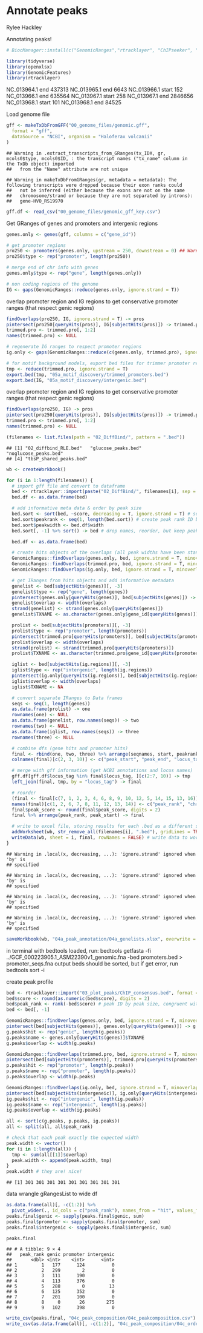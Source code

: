 Annotate peaks
================
Rylee Hackley

Annotating peaks!

``` r
# BiocManager::install(c("GenomicRanges","rtracklayer", "ChIPseeker", "IRanges"))

library(tidyverse)
library(openxlsx)
library(GenomicFeatures)
library(rtracklayer)
```

NC_013964.1 end 437313 NC_013965.1 end 6643 NC_013966.1 start 152
NC_013966.1 end 635564 NC_013967.1 start 258 NC_013967.1 end 2846656
NC_013968.1 start 101 NC_013968.1 end 84525

Load genome file

``` r
gff <- makeTxDbFromGFF("00_genome_files/genomic.gff",
  format = "gff",
  dataSource = "NCBI", organism = "Haloferax volcanii"
)
```

    ## Warning in .extract_transcripts_from_GRanges(tx_IDX, gr, mcols0$type, mcols0$ID, : the transcript names ("tx_name" column in the TxDb object) imported
    ##   from the "Name" attribute are not unique

    ## Warning in makeTxDbFromGRanges(gr, metadata = metadata): The following transcripts were dropped because their exon ranks could
    ##   not be inferred (either because the exons are not on the same
    ##   chromosome/strand or because they are not separated by introns):
    ##   gene-HVO_RS19970

``` r
gff.df <- read_csv("00_genome_files/genomic_gff_key.csv")
```

Get GRanges of genes and promoters and intergenic regions

``` r
genes.only <- genes(gff, columns = c("gene_id"))

# get promoter regions
pro250 <- promoters(genes.only, upstream = 250, downstream = 0) ## Warning: this encroaches on nearby CDS
pro250$type <- rep("promoter", length(pro250))

# merge end of chr info with genes
genes.only$type <- rep("gene", length(genes.only))

# non coding regions of the genome
IG <- gaps(GenomicRanges::reduce(genes.only, ignore.strand = T))
```

overlap promoter region and IG regions to get conservative promoter
ranges (that respect genic regions)

``` r
findOverlaps(pro250, IG, ignore.strand = T) -> pros
pintersect(pro250[queryHits(pros)], IG[subjectHits(pros)]) -> trimmed.pro
trimmed.pro <- trimmed.pro[, 1:2]
names(trimmed.pro) <- NULL

# regenerate IG ranges to respect promoter regions
ig.only <- gaps(GenomicRanges::reduce(c(genes.only, trimmed.pro), ignore.strand = T))

# for motif background models, export bed files for trimmer promoter regions, and all non-coding regions
tmp <- reduce(trimmed.pro, ignore.strand = T)
export.bed(tmp, "05a_motif_discovery/trimmed_promoters.bed")
export.bed(IG, "05a_motif_discovery/intergenic.bed")
```

overlap promoter region and IG regions to get conservative promoter
ranges (that respect genic regions)

``` r
findOverlaps(pro250, IG) -> pros
pintersect(pro250[queryHits(pros)], IG[subjectHits(pros)]) -> trimmed.pro
trimmed.pro <- trimmed.pro[, 1:2]
names(trimmed.pro) <- NULL
```

``` r
(filenames <- list.files(path = "02_DiffBind/", pattern = ".bed"))
```

    ## [1] "02_diffbind_RLE.bed"   "glucose_peaks.bed"     "noglucose_peaks.bed"  
    ## [4] "tbsP_shared_peaks.bed"

``` r
wb <- createWorkbook()

for (i in 1:length(filenames)) {
  # import gff file and convert to dataframe
  bed <- rtracklayer::import(paste("02_DiffBind/", filenames[i], sep = ""), format = "bed", )
  bed.df <- as.data.frame(bed)

  # add informative meta data & order by peak size
  bed.sort <- sort(bed, ~score, decreasing = T, ignore.strand = T) # sort by score
  bed.sort$peakrank <- seq(1, length(bed.sort)) # create peak rank ID by score
  bed.sort$peakwidth <- bed.df$width
  bed.sort[, -1] %>% sort() -> bed # drop names, reorder, but keep peak rank.

  bed.df <- as.data.frame(bed)

  # create hits objects of the overlaps (all peak widths have been standardizes to 300bp wide) adjusting the overlap requirement changes the stringency of my peak annotation.
  GenomicRanges::findOverlaps(genes.only, bed, ignore.strand = T, minoverlap = 1) -> genes
  GenomicRanges::findOverlaps(trimmed.pro, bed, ignore.strand = T, minoverlap = 1) -> promoters
  GenomicRanges::findOverlaps(ig.only, bed, ignore.strand = T, minoverlap = 1) -> ig.regions

  # get IRanges from hits objects and add informative metadata
  genelist <- bed[subjectHits(genes)][, -3]
  genelist$type <- rep("gene", length(genes))
  pintersect(genes.only[queryHits(genes)], bed[subjectHits(genes)]) -> overlaps
  genelist$overlap <- width(overlaps)
  strand(genelist) <- strand(genes.only[queryHits(genes)])
  genelist$TXNAME <- as.character(genes.only$gene_id[queryHits(genes)])

  prolist <- bed[subjectHits(promoters)][, -3]
  prolist$type <- rep("promoter", length(promoters))
  pintersect(trimmed.pro[queryHits(promoters)], bed[subjectHits(promoters)]) -> overlaps
  prolist$overlap <- width(overlaps)
  strand(prolist) <- strand(trimmed.pro[queryHits(promoters)])
  prolist$TXNAME <- as.character(trimmed.pro$gene_id[queryHits(promoters)])

  iglist <- bed[subjectHits(ig.regions)][, -3]
  iglist$type <- rep("intergenic", length(ig.regions))
  pintersect(ig.only[queryHits(ig.regions)], bed[subjectHits(ig.regions)]) -> overlaps
  iglist$overlap <- width(overlaps)
  iglist$TXNAME <- NA

  # convert separate IRanges to Data frames
  seqs <- seq(1, length(genes))
  as.data.frame(prolist) -> one
  rownames(one) <- NULL
  as.data.frame(genelist, row.names(seqs)) -> two
  rownames(two) <- NULL
  as.data.frame(iglist, row.names(seqs)) -> three
  rownames(three) <- NULL

  # combine dfs (gene hits and promoter hits)
  final <- rbind(one, two, three) %>% arrange(seqnames, start, peakrank)
  colnames(final)[c(2, 3, 10)] <- c("peak_start", "peak_end", "locus_tag")

  # merge with gff information (get NCBI annotations and locus names)
  gff.df[gff.df$locus_tag %in% final$locus_tag, ][c(2:7, 10)] -> tmp
  left_join(final, tmp, by = "locus_tag") -> final

  # reorder
  (final <- final[c(7, 1, 2, 3, 4, 6, 8, 9, 10, 12, 5, 14, 15, 13, 16)])
  names(final)[c(1, 2, 6, 7, 8, 11, 12, 13, 14)] <- c("peak_rank", "chr", "peak_score", "overlap_feature", "overlap_length", "feature_strand", "feature_start", "feature_end", "feature_length")
  final$peak_score <- round(final$peak_score, digits = 2)
  final %>% arrange(peak_rank, peak_start) -> final

  # write to excel file, storing results for each .bed as a different sheet
  addWorksheet(wb, str_remove_all(filenames[i], ".bed"), gridLines = TRUE) # Add a worksheet
  writeData(wb, sheet = i, final, rowNames = FALSE) # write data to worksheet i
}
```

    ## Warning in .local(x, decreasing, ...): 'ignore.strand' ignored when 'by' is
    ## specified

    ## Warning in .local(x, decreasing, ...): 'ignore.strand' ignored when 'by' is
    ## specified

    ## Warning in .local(x, decreasing, ...): 'ignore.strand' ignored when 'by' is
    ## specified

    ## Warning in .local(x, decreasing, ...): 'ignore.strand' ignored when 'by' is
    ## specified

``` r
saveWorkbook(wb, "04a_peak_annotation/04a_genelists.xlsx", overwrite = TRUE)
```

in terminal with bedtools loaded, run: bedtools getfasta -fi
../GCF_000223905.1_ASM22390v1_genomic.fna -bed promoters.bed \>
promoter_seqs.fna output beds should be sorted, but if get error, run
bedtools sort -i <BED>

create peak profile

``` r
bed <- rtracklayer::import("03_plot_peaks/ChIP_consensus.bed", format = "bed", )
bed$score <- round(as.numeric(bed$score), digits = 2)
bed$peak_rank <- rank(-bed$score) # peak ID by peak size, congruent with other analysis
bed <- bed[, -1]

GenomicRanges::findOverlaps(genes.only, bed, ignore.strand = T, minoverlap = 0) -> genes
pintersect(bed[subjectHits(genes)], genes.only[queryHits(genes)]) -> g.peaks
g.peaks$hit <- rep("genic", length(g.peaks))
g.peaks$name <- genes.only[queryHits(genes)]$TXNAME
g.peaks$overlap <- width(g.peaks)

GenomicRanges::findOverlaps(trimmed.pro, bed, ignore.strand = T, minoverlap = 0) -> promoters
pintersect(bed[subjectHits(promoters)], trimmed.pro[queryHits(promoters)]) -> p.peaks
p.peaks$hit <- rep("promoter", length(p.peaks))
p.peaks$name <- rep("promoter", length(p.peaks))
p.peaks$overlap <- width(p.peaks)

GenomicRanges::findOverlaps(ig.only, bed, ignore.strand = T, minoverlap = 0) -> intergeneic
pintersect(bed[subjectHits(intergeneic)], ig.only[queryHits(intergeneic)]) -> ig.peaks
ig.peaks$hit <- rep("intergenic", length(ig.peaks))
ig.peaks$name <- rep("intergenic", length(ig.peaks))
ig.peaks$overlap <- width(ig.peaks)

all <- sort(c(g.peaks, p.peaks, ig.peaks))
all <- split(all, all$peak_rank)

# check that each peak exactly the expected width
peak.width <- vector()
for (i in 1:length(all)) {
  tmp <- sum(all[[1]]$overlap)
  peak.width <- append(peak.width, tmp)
}
peak.width # they are! nice!
```

    ## [1] 301 301 301 301 301 301 301 301 301

data wrangle gRangesList to wide df

``` r
as.data.frame(all)[, -c(1:2)] %>%
  pivot_wider(., id_cols = c("peak_rank"), names_from = "hit", values_from = "overlap") -> peaks.final
peaks.final$genic <- sapply(peaks.final$genic, sum)
peaks.final$promoter <- sapply(peaks.final$promoter, sum)
peaks.final$intergenic <- sapply(peaks.final$intergenic, sum)

peaks.final
```

    ## # A tibble: 9 × 4
    ##   peak_rank genic promoter intergenic
    ##       <dbl> <int>    <int>      <int>
    ## 1         1   177      124          0
    ## 2         2   299        2          0
    ## 3         3   111      190          0
    ## 4         4   113      376          0
    ## 5         5   288        0         13
    ## 6         6   125      352          0
    ## 7         7   201      100          0
    ## 8         8     0       26        275
    ## 9         9   102      398          0

``` r
write_csv(peaks.final, "04c_peak_composition/04c_peakcomposition.csv")
write_csv(as.data.frame(all)[, -c(1:2)], "04c_peak_composition/04c_ordered_peakcomp.csv")
```
